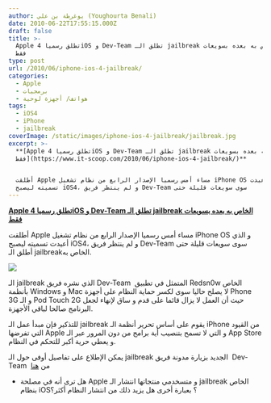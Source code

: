 ```yaml
---
author: يوغرطة بن علي (Youghourta Benali)
date: 2010-06-22T17:55:15.000Z
draft: false
title: >-
  Apple تطلق رسميا 4iOS و Dev-Team تطلق الـ jailbreak الخاص به بعده بسويعات
  فقط  
type: post
url: /2010/06/iphone-ios-4-jailbreak/
categories:
  - Apple
  - برمجيات
  - هواتف/ أجهزة لوحية
tags:
  - iOS4
  - iPhone
  - jailbreak
coverImage: /static/images/iphone-ios-4-jailbreak/jailbreak.jpg
excerpt: >-
  **[Apple تطلق رسميا 4iOS و Dev-Team تطلق الـ jailbreak الخاص به بعده بسويعات
  فقط](https://www.it-scoop.com/2010/06/iphone-ios-4-jailbreak/)**


  أطلقت Apple مساء أمس رسميا الإصدار الرابع من نظام تشغيل iPhone OS و الذي أعيدت
  تسميته ليصبح iOS4، و لم ينتظر فريق Dev-Team سوى سويعات قليلة حتى
---
```

**[Apple تطلق رسميا 4iOS و Dev-Team تطلق الـ jailbreak الخاص به بعده بسويعات فقط](https://www.it-scoop.com/2010/06/iphone-ios-4-jailbreak/)**

أطلقت Apple مساء أمس رسميا الإصدار الرابع من نظام تشغيل iPhone OS و الذي أعيدت تسميته ليصبح iOS4، و لم ينتظر فريق Dev-Team سوى سويعات قليلة حتى أطلق الـ jailbreakالخاص به.

![](/static/images/iphone-ios-4-jailbreak/jailbreak.jpg)

الـ jailbreak الذي نشره فريق Dev-Team  المتمثل في تطبيق Redsn0w الخاص بأنظمة Windows و Mac لا يصلح حاليا سوى لكسر حماية النظام على أجهزة Phone 3G و الـ Pod Touch 2G حيث أن العمل لا يزال قائما على قدم و ساق لإنهاء لجعل البرنامج صالحا لباقي الأجهزة.

للتذكير فإن مبدأ عمل الـ jailbreak يقوم على أساس تحرير أنظمة الـ iPhone من القيود التي تفرضها Apple و التي لا تسمح بتنصيب أية برامج من دون المرور عبر الـ App Store و يعطي حرية أكبر للتحكم في النظام.

يمكن الإطلاع على تفاصيل أوفى حول الـ jailbreak الجديد بزيارة مدونة فريق  Dev-Team  من [هنا](http://blog.iphone-dev.org/)

-   هل ترى أنه في مصلحة Apple و متسخدمي منتجاتها انتشار الـ jailbreak الخاص بنظام iOS؟ بعبارة أخرى هل يزيد ذلك من انتشار النظام أكثر؟
